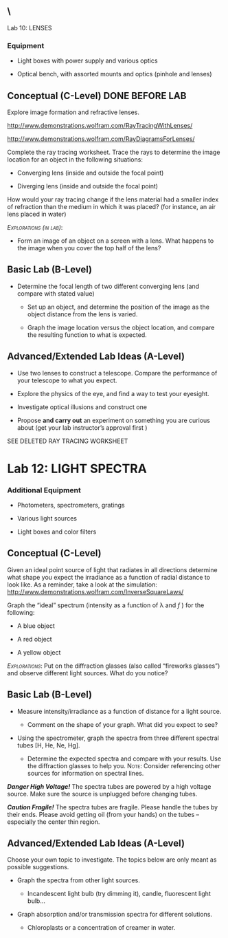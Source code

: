 
## \
Lab 10: LENSES

### Equipment

-   Light boxes with power supply and various optics

-   Optical bench, with assorted mounts and optics (pinhole and lenses)

## Conceptual (C-Level) DONE BEFORE LAB

Explore image formation and refractive lenses.

<http://www.demonstrations.wolfram.com/RayTracingWithLenses/>

<http://www.demonstrations.wolfram.com/RayDiagramsForLenses/>

Complete the ray tracing worksheet. Trace the rays to determine the
image location for an object in the following situations:

-   Converging lens (inside and outside the focal point)

-   Diverging lens (inside and outside the focal point)

How would your ray tracing change if the lens material had a smaller
index of refraction than the medium in which it was placed? (for
instance, an air lens placed in water)

<span style="font-variant:small-caps;">*Explorations (in lab)*</span>:

-   Form an image of an object on a screen with a lens. What happens to
    the image when you cover the top half of the lens?

## Basic Lab (B-Level)

-   Determine the focal length of two different converging lens (and
    compare with stated value)

    -   Set up an object, and determine the position of the image as the
        object distance from the lens is varied.

    -   Graph the image location versus the object location, and compare
        the resulting function to what is expected.

## Advanced/Extended Lab Ideas (A-Level)

-   Use two lenses to construct a telescope. Compare the performance of
    your telescope to what you expect.

-   Explore the physics of the eye, and find a way to test your
    eyesight.

-   Investigate optical illusions and construct one

-   Propose **and carry out** an experiment on something you are curious
    about (get your lab instructor’s approval first )

SEE DELETED RAY TRACING WORKSHEET

###

# Lab 12: LIGHT SPECTRA

### Additional Equipment

-   Photometers, spectrometers, gratings

-   Various light sources

-   Light boxes and color filters

## Conceptual (C-Level)

Given an ideal point source of light that radiates in all directions
determine what shape you expect the irradiance as a function of radial
distance to look like. As a reminder, take a look at the simulation:
http://www.demonstrations.wolfram.com/InverseSquareLaws/

Graph the “ideal” spectrum (intensity as a function of λ and *f* ) for
the following:

-   A blue object

<!-- -->

-   A red object

-   A yellow object

<span style="font-variant:small-caps;">*Explorations*</span>: Put on the
diffraction glasses (also called “fireworks glasses”) and observe
different light sources. What do you notice?

## Basic Lab (B-Level)

-   Measure intensity/irradiance as a function of distance for a light
    source.

    -   Comment on the shape of your graph. What did you expect to see?

-   Using the spectrometer, graph the spectra from three different
    spectral tubes [H, He, Ne, Hg].

    -   Determine the expected spectra and compare with your results.
        Use the diffraction glasses to help you. <span
        style="font-variant:small-caps;">Note</span>: Consider
        referencing other sources for information on spectral lines.

***Danger High Voltage!*** The spectra tubes are powered by a high
voltage source. Make sure the source is unplugged before changing tubes.

***Caution Fragile!*** The spectra tubes are fragile. Please handle the
tubes by their ends. Please avoid getting oil (from your hands) on the
tubes – especially the center thin region.

## Advanced/Extended Lab Ideas (A-Level)

Choose your own topic to investigate. The topics below are only meant as
possible suggestions.

-   Graph the spectra from other light sources.

    -   Incandescent light bulb (try dimming it), candle, fluorescent
        light bulb…

-   Graph absorption and/or transmission spectra for different
    solutions.

    -   Chloroplasts or a concentration of creamer in water.



